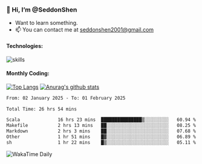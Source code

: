 ### 👋 Hi, I’m @SeddonShen
- Want to learn something.
- 📫 You can contact me at seddonshen2001@gmail.com

#### Technologies:

![skills](https://skillicons.dev/icons?i=scala,js,html,css,bootstrap,jquery,c,cpp,cloudflare,django,docker,flask,git,github,githubactions,linux,latex,mysql,nodejs,ps,php,pr,py,raspberrypi,redis,unreal,v,vscode,vue,bash)

#### Monthly Coding:
[![Top Langs](https://github-readme-stats.vercel.app/api/top-langs?username=seddonshen&show_icons=true&locale=en&layout=compact&hide=html&langs_count=8)](https://github.com/SeddonShen/)
[![Anurag's github stats](https://github-readme-stats.vercel.app/api?username=SeddonShen&count_private=true&show_icons=true)](https://github.com/anuraghazra/github-readme-stats)
<!--START_SECTION:waka-->

```txt
From: 02 January 2025 - To: 01 February 2025

Total Time: 26 hrs 54 mins

Scala              16 hrs 23 mins  ███████████████▒░░░░░░░░░   60.94 %
Makefile           2 hrs 13 mins   ██░░░░░░░░░░░░░░░░░░░░░░░   08.25 %
Markdown           2 hrs 3 mins    ██░░░░░░░░░░░░░░░░░░░░░░░   07.68 %
Other              1 hr 51 mins    █▓░░░░░░░░░░░░░░░░░░░░░░░   06.89 %
sh                 1 hr 22 mins    █▒░░░░░░░░░░░░░░░░░░░░░░░   05.11 %
```

<!--END_SECTION:waka-->

![WakaTime Daily](https://wakatime.com/share/@seddon2001/61a7e342-5f12-4fea-bf92-1fac161e97d6.svg)
<!---
SeddonShen/SeddonShen is a ✨ special ✨ repository because its `README.md` (this file) appears on your GitHub profile.
You can click the Preview link to take a look at your changes.
--->
